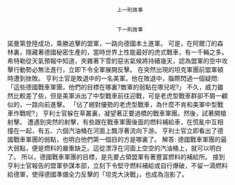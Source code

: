 
    	
									   
									   上一則故事
									   
									   
									   下一則故事
									   
									









諾曼第登陸成功，乘勝追擊的盟軍，一路向德國本土進軍。
可是，在阿爾汀的森林裏，隱藏著德國秘密生產的，當時世界上性能最好的虎式戰車，有一千輛之多。
希特勒從天氣預報中知道，夾雜著下雪的惡劣氣候將持續幾天，認為盟軍的空中攻擊行動勢必無法進行，立即下令全軍展開反擊。
在突然出現的坦克軍團前盟軍頓時遭到挫敗。
亨利士官是敗退中的一名美軍。他在敗退中，腦際閃過一個疑問:「這些德國戰車軍團，他們的目標在哪裏?敵軍的弱點在哪兒呢?」
不久，威力雖然比較差了些，但是美軍派出了中型戰車前往迎戰，可是老虎型戰車群卻不屑一顧似的，一路向前進擊。
「佔了絕對優勢的老虎型戰車，為什麼不肯和美軍中型戰車作戰呢?」
亨利士官躲在草叢裏，凝望著正要過橋的戰車軍團。然後，試著開槍射擊。
遭遇到突然的射擊，有些跟在戰車軍團後面的燃料補給車，在慌亂中互相撞在一起，有五、六個汽油桶在河面上飄浮著流向下游。
亨利士官立即看出了德國戰車軍團的弱點，也明白他們第一個目的方是哪裏了。
解答:
德國戰車軍團的最大弱點，便是燃料的嚴重缺乏。這從漂浮在河面上空空的汽油桶上，就可以明白了。
所以，德國戰車軍團的目標，是先要占領盟軍有著豐富燃料的補給所。
接到亨利士官報告的盟軍參謀本部，立刻下令堅守燃料補給或自行爆破，不留一滴燃料給德軍，使得德國準備全力反擊的「坦克大決戰」，也成為泡影了。
 











    